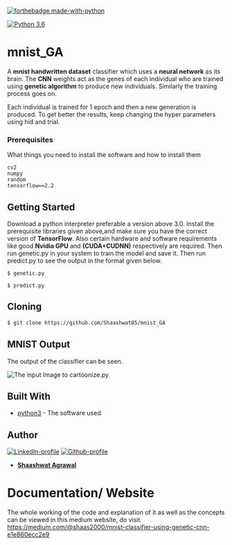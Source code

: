 [![forthebadge made-with-python](http://ForTheBadge.com/images/badges/made-with-python.svg)](https://www.python.org/)

[![Python 3.6](https://img.shields.io/badge/python-3.6-green.svg)](https://www.python.org/downloads/release/python-360/) 

# mnist_GA
 A **mnist handwritten dataset** classifier which uses a **neural network** as its brain. The **CNN** weights act as the genes of each individual who are trained using **genetic algorithm** to produce new individuals. Similarly the training process goes on.
 
 Each individual is trained for 1 epoch and then a new generation is produced. To get better the results, keep changing the hyper parameters using hid and trial.

### Prerequisites

What things you need to install the software and how to install them

```
cv2
numpy 
random
tensorflow==2.2
```

## Getting Started

Download a python interpreter preferable a version above 3.0. Install the prerequisite libraries given above,and make sure you have the correct version of **TensorFlow**. Also certain hardware and software requirements like good **Nvidia GPU** and **(CUDA+CUDNN)** respectively are required. Then run genetic.py in your system to train the model and save it. Then run predict.py to see the output in the format given below.

```
$ genetic.py

$ predict.py

```

## Cloning
```bash
$ git clone https://github.com/Shaashwat05/mnist_GA
```

## MNIST Output
The output of the classifier can be seen.

![The input Image to cartoonize.py](https://github.com/Shaashwat05/mnist_GA/blob/master/output.png)


## Built With

* [python3](https://www.python.org/) - The software used

## Author
[![LinkedIn-profile](https://img.shields.io/badge/LinkedIn-Profile-teal.svg)](https://www.linkedin.com/in/shaashwat-agrawal-1904a117a/)       [![Github-profile](https://badgen.net/badge/icon/github?icon=github&label)](https://github.com/Shaashwat05)

* [**Shaashwat Agrawal**](https://github.com/Shaashwat05) 

# Documentation/ Website

The whole working of the code and explanation of it as well as the concepts can be viewed in this medium website, do visit.
https://medium.com/@shaas2000/mnist-classifier-using-genetic-cnn-e1e860ecc2e9
